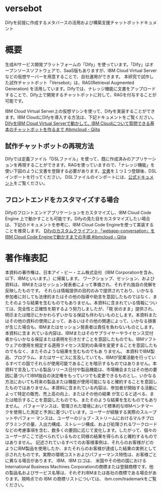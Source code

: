 # versebot
Difyを前提に作成するメタバースの活用および構築支援チャットボットドキュメント

# 概要
生成AIサービス開発プラットフォームの「Dify」を使っています。「Dify」はオープンソースソフトウェアで、SaaS版もありますが、IBM Cloud Virtual Serverなどの仮想サーバーを用意することで、自社運用ができます。
本研究で試作した試作チャットボット「Versebot」は、RAG(Retrieval Augmented Generation) を活用しています。Difyでは、ナレッジ機能に文書をアップロードすることで、Dify上で開発するチャットボットに対して、RAGを付与することが可能です。

IBM Cloud Virtual Server上の仮想マシンを使って、Difyを実装することができます。IBM CloudにDifyを導入する方法は、下記ドキュメントをご覧ください。
[DifyをIBM Cloud Virtual Serverで動かして、IBM Cloudについて質問できる基本のチャットボットを作るまで #ibmcloud - Qiita](https://qiita.com/kolinz/items/a27976f19f28fd4829d9)

## 試作チャットボットの再現方法
Difyでは定義ファイル「DSLファイル」を使って、既に作成済みのアプリケーションを再現することができます。RAGを使っていますので、「ナレッジ機能」を使い下図のように文書を登録する必要があります。[文書](https://github.com/kolinz/versebot/tree/main/rag/knowledges)を１つ１つ登録後、DSLインポートを行ってください。
DSLファイルのインポートには、[公式ドキュメント](https://docs.dify.ai/v/ja-jp/guides/application-orchestrate/creating-an-application)をご覧ください。

## フロントエンドをカスタマイズする場合
Difyのフロントエンドアプリケーションをカスタマイズし、IBM Cloud Code Engine 上で動かすことも可能です。Difyの見た目をカスタマイズしたい場合は、下記のドキュメントを参考に、IBM Cloud Code Engineを使って実装することを推奨します。
[Difyのカスタムクライアント「webapp-conversation」をIBM Cloud Code Engineで動かすまでの手順 #ibmcloud - Qiita](https://qiita.com/kolinz/items/e55456e94d914165a186)



# 著作権表記
本資料の著作権は、日本アイ・ビー・エム株式会社（IBM Corporationを含み、以下、IBMといいます。）に帰属します。
ワークショップ、セッション、および資料は、IBMまたはセッション発表者によって準備され、それぞれ独自の見解を反映したものです。
それらは情報提供の目的のみで提供されており、いかなる参加者に対しても法律的またはその他の指導や助言を意図したものではなく、またそのような結果を生むものでもありません。本資料に含まれている情報については、完全性と正確性を期するよう努力しましたが、「現
状のまま」提供され、明示または暗示にかかわらずいかなる保証も伴わないものとします。本資料またはその他の資料の使用によって、あるいはその他の関連によって、いかなる損害が生じた場合も、IBMまたはセッション発表者は責任を負わないものとします。 本資料に含ま
れている内容は、IBMまたはそのサプライヤーやライセンス交付者からいかなる保証または表明を引きだすことを意図したものでも、IBMソフトウェアの使用を規定する適用ライセンス契約の条項を変更することを意図したものでもなく、またそのような結果を生むものでもあ
りません。
本資料でIBM製品、プログラム、またはサービスに言及していても、IBMが営業活動を行っているすべての国でそれらが使用可能であることを暗示するものではありません。本資料で言及している製品リリース日付や製品機能は、市場機会またはその他の要因に基づいてIBM独自の決定権をもっていつでも変更できるものとし、いかなる方法においても将来の製品または機能が使用可能になると確約することを意図したものではありません。本資料に含まれている内容は、参加者が開始する活動によって特定の販売、売上高の向上、またはその他の結果
が生じると述べる、または暗示することを意図したものでも、またそのような結果を生むものでもありません。 パフォーマンスは、管理された環境において標準的なIBMベンチマークを使用した測定と予測に基づいています。ユーザーが経験する実際のスループットやパフォー
マンスは、ユーザーのジョブ・ストリームにおけるマルチプログラミングの量、入出力構成、ストレージ構成、および処理されるワークロードなどの考慮事項を含む、数多くの要因に応じて変化します。したがって、個々のユーザーがここで述べられているものと同様の結果を得られると確約するものではありません。
記述されているすべてのお客様事例は、それらのお客様がどのようにIBM製品を使用したか、またそれらのお客様が達成した結果の実例として示されたものです。実際の環境コストおよびパフォーマンス特性は、お客様ごとに異なる場合があります。
IBM、IBM ロゴは、 米国やその他の国におけるInternational Business Machines Corporationの商標または登録商標です。他の製品名およびサービス名等は、それぞれIBMまたは各社の商標である場合があります。現時点での IBM の商標リストについては、
ibm.com/trademarkをご覧ください。

